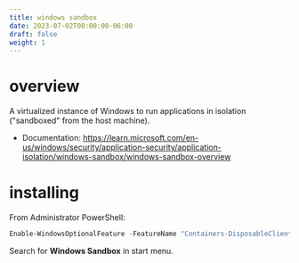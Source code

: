 ```yaml
---
title: windows sandbox
date: 2023-07-02T00:00:00-06:00
draft: false
weight: 1
---
```


# overview
A virtualized instance of Windows to run applications in isolation ("sandboxed" from the host machine).
- Documentation: https://learn.microsoft.com/en-us/windows/security/application-security/application-isolation/windows-sandbox/windows-sandbox-overview

# installing
From Administrator PowerShell:
```powershell
Enable-WindowsOptionalFeature -FeatureName "Containers-DisposableClientVM" -All -Online
```

Search for **Windows Sandbox** in start menu.
